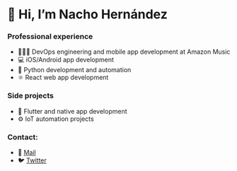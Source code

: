 # 👋 Hi, I’m Nacho Hernández
### Professional experience
- 🧑🏻‍💻 DevOps engineering and mobile app development at Amazon Music
- 💻 iOS/Android app development
- 🐍 Python development and automation
- ⚛️ React web app development
### Side projects
- 👾 Flutter and native app development
- ⚙️ IoT automation projects 
### Contact:
  - 📨 [Mail](ignacio.hernandez.monroy@gmail.com)
  - 🐦 [Twitter](https://twitter.com/wowsuchnachoge)

<!---
wowsuchnachoge/wowsuchnachoge is a ✨ special ✨ repository because its `README.md` (this file) appears on your GitHub profile.
You can click the Preview link to take a look at your changes.
--->
